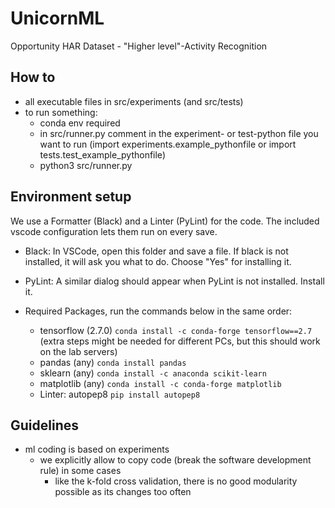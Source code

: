 # UnicornML

Opportunity HAR Dataset - "Higher level"-Activity Recognition

## How to

- all executable files in src/experiments (and src/tests)
- to run something:
  - conda env required
  - in src/runner.py comment in the experiment- or test-python file you want to run (import experiments.example_pythonfile or import tests.test_example_pythonfile)
  - python3 src/runner.py

## Environment setup

We use a Formatter (Black) and a Linter (PyLint) for the code. The included vscode configuration lets them run on every save.

- Black: In VSCode, open this folder and save a file. If black is not installed, it will ask you what to do. Choose "Yes" for installing it.
- PyLint: A similar dialog should appear when PyLint is not installed. Install it.


- Required Packages, run the commands below in the same order:
  - tensorflow (2.7.0) `conda install -c conda-forge tensorflow==2.7` (extra steps might be needed for different PCs, but this should work on the lab servers)
  - pandas (any) `conda install pandas`
  - sklearn (any) `conda install -c anaconda scikit-learn`
  - matplotlib (any) `conda install -c conda-forge matplotlib`
  - Linter: autopep8 `pip install autopep8`

## Guidelines

- ml coding is based on experiments
  - we explicitly allow to copy code (break the software development rule) in some cases
    - like the k-fold cross validation, there is no good modularity possible as its changes too often

